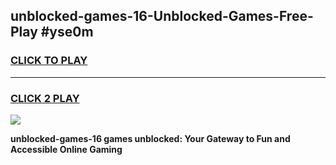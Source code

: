 
## unblocked-games-16-Unblocked-Games-Free-Play #yse0m
<h3>
<a href="https://us.freeplayer.one?title=unblocked-games-16&ref=9M">CLICK TO PLAY</a></h3>
<hr>

<h3>
<a href="https://us.freeplayer.one?title=unblocked-games-16&ref=9M">CLICK 2 PLAY</a>
  
</h3>

<a href="https://us.freeplayer.one?title=unblocked-games-16&ref=9M"><img src="https://clearcache.store/games.png"></a>


**unblocked-games-16 games unblocked: Your Gateway to Fun and Accessible Online Gaming**
